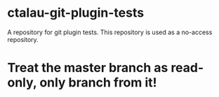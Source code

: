 # ctalau-git-plugin-tests
A repository for git plugin tests. This repository is used as a no-access repository.

# Treat the master branch as read-only, only branch from it!
